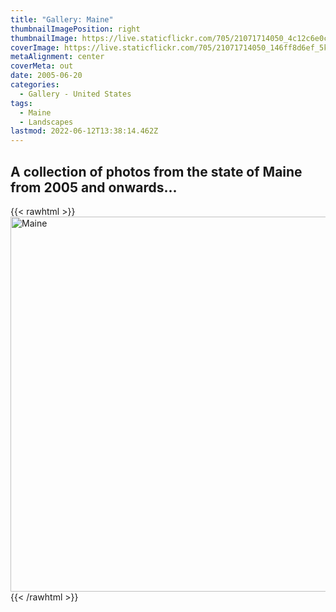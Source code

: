 ```yaml
---
title: "Gallery: Maine"
thumbnailImagePosition: right
thumbnailImage: https://live.staticflickr.com/705/21071714050_4c12c6e0cc_m.jpg
coverImage: https://live.staticflickr.com/705/21071714050_146ff8d6ef_5k.jpg
metaAlignment: center
coverMeta: out
date: 2005-06-20
categories:
  - Gallery - United States
tags:
  - Maine
  - Landscapes
lastmod: 2022-06-12T13:38:14.462Z
---
```

A collection of photos from the state of Maine from 2005 and onwards...
---
<!--more-->

{{< rawhtml >}}
<a data-flickr-embed="true" data-footer="true" href="https://www.flickr.com/photos/brownphotographic/albums/72157594558785951" title="Maine"><img src="https://live.staticflickr.com/153/403928898_8427f54cfc_c.jpg" width="800" height="600" alt="Maine"></a><script async src="//embedr.flickr.com/assets/client-code.js" charset="utf-8"></script>
{{< /rawhtml >}}
